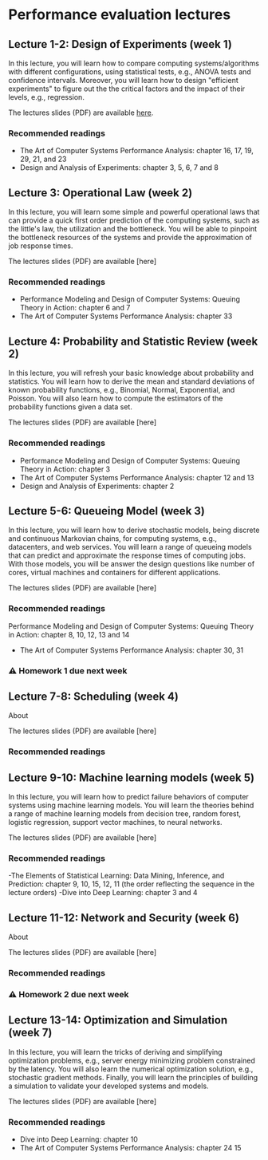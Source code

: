 # Performance evaluation lectures <!-- omit in toc -->

<!---
## Table of contents <!-- omit in toc -->






## Lecture 1-2: Design of Experiments (week 1)

In this lecture, you will learn how to compare computing systems/algorithms with different configurations, using statistical tests, e.g., ANOVA tests and confidence intervals. Moreover, you will learn how to design "efficient experiments" to figure out the the critical factors and the impact of their levels, e.g., regression.

The lectures slides (PDF) are available [here](Slide/Lecture_week7_1_v2.pptx).

### Recommended readings
- The Art of Computer Systems Performance Analysis: chapter 16, 17, 19, 29, 21, and 23
- Design and Analysis of Experiments: chapter 3, 5, 6, 7 and 8 


## Lecture 3: Operational Law (week 2)

In this lecture, you will learn some simple and powerful operational laws that can provide a quick first order prediction of the computing systems, such as the little's law, the utilization and the bottleneck. You will be able to pinpoint the bottleneck resources of the systems and provide the approximation of job response times.

The lectures slides (PDF) are available [here]

### Recommended readings
- Performance Modeling and Design of Computer Systems: Queuing Theory in Action: chapter 6 and 7
- The Art of Computer Systems Performance Analysis: chapter 33



## Lecture 4: Probability and Statistic Review (week 2)

In this lecture, you will refresh your basic knowledge about probability and statistics. You will learn how to derive the mean and standard deviations of known probability functions, e.g., Binomial, Normal, Exponential, and Poisson. You will also learn how to compute the estimators of the probability functions given a data set. 

The lectures slides (PDF) are available [here]

### Recommended readings
- Performance Modeling and Design of Computer Systems: Queuing Theory in Action: chapter 3
-  The Art of Computer Systems Performance Analysis: chapter 12 and 13
- Design and Analysis of Experiments: chapter 2






## Lecture 5-6: Queueing Model (week 3)

In this lecture, you will learn how to derive stochastic models, being discrete and continuous Markovian chains, for computing systems, e.g., datacenters, and web services. You will learn a range of queueing models that can predict and approximate the response times of computing jobs. With those models, you will be answer the design questions like number of cores, virtual machines and containers for different applications. 

The lectures slides (PDF) are available [here]

### Recommended readings
Performance Modeling and Design of Computer Systems: Queuing Theory in Action: chapter 8, 10, 12, 13 and 14
- The Art of Computer Systems Performance Analysis: chapter 30, 31




### :warning: Homework 1 due next week


## Lecture 7-8: Scheduling (week 4)


About

The lectures slides (PDF) are available [here]

### Recommended readings






## Lecture 9-10: Machine learning models (week 5)


In this lecture, you will learn how to predict failure behaviors of computer systems using machine learning models. You will learn the theories behind a range of machine learning models from decision tree, random forest, logistic regression, support vector machines, to neural networks.  

The lectures slides (PDF) are available [here]

### Recommended readings
-The Elements of Statistical Learning: Data Mining, Inference, and Prediction: chapter 9, 10, 15, 12, 11  (the order reflecting the sequence in the lecture orders)
-Dive into Deep Learning: chapter 3 and 4





## Lecture 11-12: Network and Security (week 6)


About

The lectures slides (PDF) are available [here]

### Recommended readings




### :warning: Homework 2 due next week


## Lecture 13-14: Optimization and Simulation  (week 7)


In this lecture, you will learn the tricks of deriving and simplifying optimization problems, e.g., server energy minimizing problem constrained by the latency. You will also learn the numerical optimization solution, e.g., stochastic gradient methods. Finally, you will learn the principles of building a simulation to validate your developed systems and models.

The lectures slides (PDF) are available [here]

### Recommended readings
- Dive into Deep Learning: chapter 10
- The Art of Computer Systems Performance Analysis: chapter 24 15



